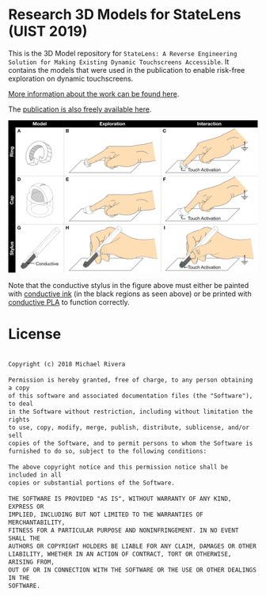 

# Research 3D Models for StateLens (UIST 2019)

This is the 3D Model repository for `StateLens: A Reverse Engineering Solution for Making Existing Dynamic Touchscreens Accessible`. It contains the models that were used in the publication to enable risk-free exploration on dynamic touchscreens. 

[More information about the work can be found here](https://mikeriv.com/research/statelens/).

The [publication is also freely available here](https://mikeriv.com/assets/research/statelens/uist19-statelens.pdf).


![design_interventions_table]



Note that the conductive stylus in the figure above must either be painted with [conductive ink](https://www.adafruit.com/product/1306) (in the black regions as seen above) or be printed with [conductive PLA](https://www.proto-pasta.com/products/conductive-pla)  to function correctly. 



# License
```MIT License

Copyright (c) 2018 Michael Rivera

Permission is hereby granted, free of charge, to any person obtaining a copy
of this software and associated documentation files (the "Software"), to deal
in the Software without restriction, including without limitation the rights
to use, copy, modify, merge, publish, distribute, sublicense, and/or sell
copies of the Software, and to permit persons to whom the Software is
furnished to do so, subject to the following conditions:

The above copyright notice and this permission notice shall be included in all
copies or substantial portions of the Software.

THE SOFTWARE IS PROVIDED "AS IS", WITHOUT WARRANTY OF ANY KIND, EXPRESS OR
IMPLIED, INCLUDING BUT NOT LIMITED TO THE WARRANTIES OF MERCHANTABILITY,
FITNESS FOR A PARTICULAR PURPOSE AND NONINFRINGEMENT. IN NO EVENT SHALL THE
AUTHORS OR COPYRIGHT HOLDERS BE LIABLE FOR ANY CLAIM, DAMAGES OR OTHER
LIABILITY, WHETHER IN AN ACTION OF CONTRACT, TORT OR OTHERWISE, ARISING FROM,
OUT OF OR IN CONNECTION WITH THE SOFTWARE OR THE USE OR OTHER DEALINGS IN THE
SOFTWARE.
```


[design_interventions_table]: https://github.com/mriveralee/statelens-3dprints/blob/master/img/design-interventions-table.png "Table showing the 3 types of design interventions (finger ring, cap, and conductive stylus) that enable risk-free exploration on dynamic touchscreens."

[irsender_schematic]: https://github.com/mriveralee/desktop-electrospinning/blob/master/firmware/ESPrinterSlaveInfaredSender/ESPrinterSlaveInfaredSender_schematic.png "3D Printer Slave Infared Sender Circuit Schematic"

